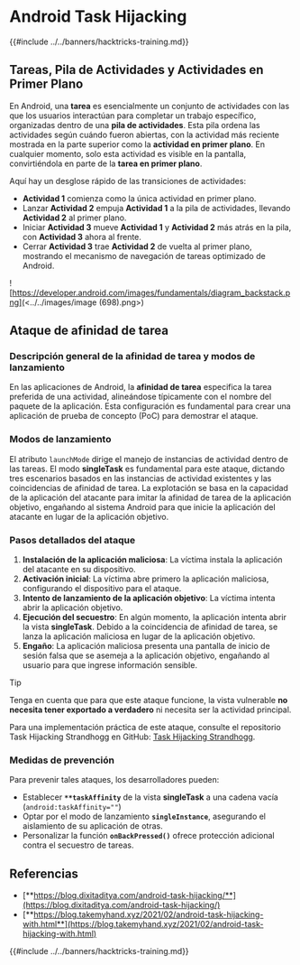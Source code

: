 # Android Task Hijacking

{{#include ../../banners/hacktricks-training.md}}

## Tareas, Pila de Actividades y Actividades en Primer Plano

En Android, una **tarea** es esencialmente un conjunto de actividades con las que los usuarios interactúan para completar un trabajo específico, organizadas dentro de una **pila de actividades**. Esta pila ordena las actividades según cuándo fueron abiertas, con la actividad más reciente mostrada en la parte superior como la **actividad en primer plano**. En cualquier momento, solo esta actividad es visible en la pantalla, convirtiéndola en parte de la **tarea en primer plano**.

Aquí hay un desglose rápido de las transiciones de actividades:

- **Actividad 1** comienza como la única actividad en primer plano.
- Lanzar **Actividad 2** empuja **Actividad 1** a la pila de actividades, llevando **Actividad 2** al primer plano.
- Iniciar **Actividad 3** mueve **Actividad 1** y **Actividad 2** más atrás en la pila, con **Actividad 3** ahora al frente.
- Cerrar **Actividad 3** trae **Actividad 2** de vuelta al primer plano, mostrando el mecanismo de navegación de tareas optimizado de Android.

![https://developer.android.com/images/fundamentals/diagram_backstack.png](<../../images/image (698).png>)

## Ataque de afinidad de tarea

### Descripción general de la afinidad de tarea y modos de lanzamiento

En las aplicaciones de Android, la **afinidad de tarea** especifica la tarea preferida de una actividad, alineándose típicamente con el nombre del paquete de la aplicación. Esta configuración es fundamental para crear una aplicación de prueba de concepto (PoC) para demostrar el ataque.

### Modos de lanzamiento

El atributo `launchMode` dirige el manejo de instancias de actividad dentro de las tareas. El modo **singleTask** es fundamental para este ataque, dictando tres escenarios basados en las instancias de actividad existentes y las coincidencias de afinidad de tarea. La explotación se basa en la capacidad de la aplicación del atacante para imitar la afinidad de tarea de la aplicación objetivo, engañando al sistema Android para que inicie la aplicación del atacante en lugar de la aplicación objetivo.

### Pasos detallados del ataque

1. **Instalación de la aplicación maliciosa**: La víctima instala la aplicación del atacante en su dispositivo.
2. **Activación inicial**: La víctima abre primero la aplicación maliciosa, configurando el dispositivo para el ataque.
3. **Intento de lanzamiento de la aplicación objetivo**: La víctima intenta abrir la aplicación objetivo.
4. **Ejecución del secuestro**: En algún momento, la aplicación intenta abrir la vista **singleTask**. Debido a la coincidencia de afinidad de tarea, se lanza la aplicación maliciosa en lugar de la aplicación objetivo.
5. **Engaño**: La aplicación maliciosa presenta una pantalla de inicio de sesión falsa que se asemeja a la aplicación objetivo, engañando al usuario para que ingrese información sensible.

> [!TIP]
> Tenga en cuenta que para que este ataque funcione, la vista vulnerable **no necesita tener exportado a verdadero** ni necesita ser la actividad principal.

Para una implementación práctica de este ataque, consulte el repositorio Task Hijacking Strandhogg en GitHub: [Task Hijacking Strandhogg](https://github.com/az0mb13/Task_Hijacking_Strandhogg).

### Medidas de prevención

Para prevenir tales ataques, los desarrolladores pueden:
- Establecer **`**taskAffinity`** de la vista **singleTask** a una cadena vacía (`android:taskAffinity=""`)
- Optar por el modo de lanzamiento **`singleInstance`**, asegurando el aislamiento de su aplicación de otras.
- Personalizar la función **`onBackPressed()`** ofrece protección adicional contra el secuestro de tareas.

## **Referencias**

- [**https://blog.dixitaditya.com/android-task-hijacking/**](https://blog.dixitaditya.com/android-task-hijacking/)
- [**https://blog.takemyhand.xyz/2021/02/android-task-hijacking-with.html**](https://blog.takemyhand.xyz/2021/02/android-task-hijacking-with.html)

{{#include ../../banners/hacktricks-training.md}}
